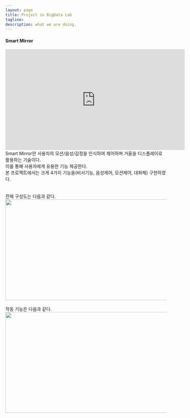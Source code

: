 ```yaml
---
layout: page
title: Project in BigData Lab
tagline:  
description: what we are doing.
---
```

#### Smart Mirror




<iframe width="560" height="315" src="https://www.youtube.com/embed/rkvoEQ5mxfo" frameborder="0" allowfullscreen></iframe>
Smart Mirror란 사용자의 모션/음성/감정을 인식하여 제어하며 거울을 디스플레이로 활용하는 기술이다.<br>
이를 통해 사용자에게 유용한 기능 제공한다.<br>
본 프로젝트에서는 크게 4가지 기능을(비서기능, 음성제어, 모션제어, 대화체) 구현하였다.<br>
<br>
<br>
전체 구성도는 다음과 같다.
<img width="560" height="315" src="http://bd-1.cs.kookmin.ac.kr/function.jpeg">
<br>
<br>작동 기능은 다음과 같다.
<br>
<img width="560" height="315" src="https://github.com/kmu-bigdata/kmu-bigdata.github.io/blob/master/project/%E1%84%8C%E1%85%A1%E1%86%A8%E1%84%83%E1%85%A9%E1%86%BC%E1%84%80%E1%85%B5%E1%84%82%E1%85%B3%E1%86%BC.jpeg">
<!-- [Demo](https://j1kg8eg5p9.execute-api.us-east-1.amazonaws.com/deploy) -->
